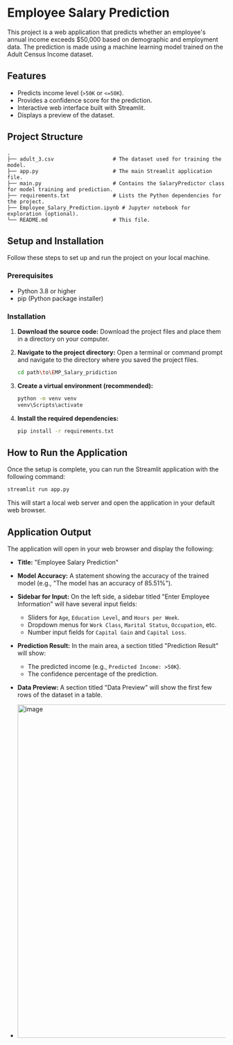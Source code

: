 # Employee Salary Prediction

This project is a web application that predicts whether an employee's annual income exceeds $50,000 based on demographic and employment data. The prediction is made using a machine learning model trained on the Adult Census Income dataset.

## Features

*   Predicts income level (`>50K` or `<=50K`).
*   Provides a confidence score for the prediction.
*   Interactive web interface built with Streamlit.
*   Displays a preview of the dataset.

## Project Structure

```
.
├── adult_3.csv                   # The dataset used for training the model.
├── app.py                        # The main Streamlit application file.
├── main.py                       # Contains the SalaryPredictor class for model training and prediction.
├── requirements.txt              # Lists the Python dependencies for the project.
├── Employee_Salary_Prediction.ipynb # Jupyter notebook for exploration (optional).
└── README.md                     # This file.
```

## Setup and Installation

Follow these steps to set up and run the project on your local machine.

### Prerequisites

*   Python 3.8 or higher
*   pip (Python package installer)

### Installation

1.  **Download the source code:**
    Download the project files and place them in a directory on your computer.

2.  **Navigate to the project directory:**
    Open a terminal or command prompt and navigate to the directory where you saved the project files.
    ```bash
    cd path\to\EMP_Salary_pridiction
    ```

3.  **Create a virtual environment (recommended):**
    ```bash
    python -m venv venv
    venv\Scripts\activate
    ```

4.  **Install the required dependencies:**
    ```bash
    pip install -r requirements.txt
    ```

## How to Run the Application

Once the setup is complete, you can run the Streamlit application with the following command:

```bash
streamlit run app.py
```

This will start a local web server and open the application in your default web browser.

## Application Output

The application will open in your web browser and display the following:

*   **Title:** "Employee Salary Prediction"
*   **Model Accuracy:** A statement showing the accuracy of the trained model (e.g., "The model has an accuracy of 85.51%").
*   **Sidebar for Input:** On the left side, a sidebar titled "Enter Employee Information" will have several input fields:
    *   Sliders for `Age`, `Education Level`, and `Hours per Week`.
    *   Dropdown menus for `Work Class`, `Marital Status`, `Occupation`, etc.
    *   Number input fields for `Capital Gain` and `Capital Loss`.
*   **Prediction Result:** In the main area, a section titled "Prediction Result" will show:
    *   The predicted income (e.g., `Predicted Income: >50K`).
    *   The confidence percentage of the prediction.
*   **Data Preview:** A section titled "Data Preview" will show the first few rows of the dataset in a table.

*   <img width="1365" height="767" alt="image" src="https://github.com/user-attachments/assets/370e8e08-b955-4768-bd75-55af58c5cba3" />


